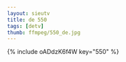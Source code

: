 ```yaml
--- 
layout: sieutv
title: de 550
tags: [detv]
thumb: ffmpeg/550_de.jpg
---
```

{% include oADdzK6f4W key="550" %} 
